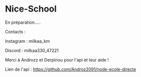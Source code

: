 # Nice-School
En préparation.....

Contacts : 

Instagram : milkaa_km


Discord : milkaa330_47221

Merci à Androzz et Derpinou pour l'api et leur aide !

Lien de l'api : https://github.com/Androz2091/node-ecole-directe
